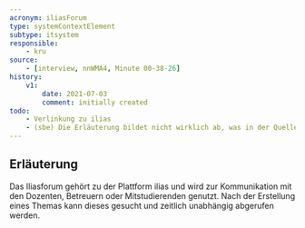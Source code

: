 ```yaml
---
acronym: iliasForum
type: systemContextElement
subtype: itsystem
responsible:
    - kru
source:
    - [interview, nnWMA4, Minute 00-38-26]
history:
    v1:
        date: 2021-07-03
        comment: initially created
todo:
    - Verlinkung zu ilias
    - (sbe) Die Erläuterung bildet nicht wirklich ab, was in der Quelle gesagt wurde (ILIAS Forum zwar an der Hochschule präsent, aber wenig brauchbar)
---
```


## Erläuterung

Das Iliasforum gehört zu der Plattform ilias und wird zur Kommunikation mit den Dozenten, Betreuern oder Mitstudierenden genutzt. Nach der Erstellung eines Themas kann dieses gesucht und zeitlich unabhängig abgerufen werden.


